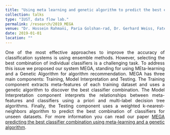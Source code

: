 ```yaml
---
title: "Using meta learning and genetic algorithm to predict the best ensemble of classifiers for a dataset"
collection: talks
type: "IUST, data flow lab."
permalink: /research/2019_MEGA
venue: "Dr. Hossein Rahmani, Paria Golshan-rad, Dr. Gerhard Weiss, Fatemeh Karimkhani"
date: 2019-01-01
location: ""
---
```

<p align="justify"> One of the most effective approaches to improve the accuracy
of classification systems is using ensemble methods. However, selecting the best combination
of individual classifiers is a challenging task. To address this issue we proposed our system MEGA, standing for using MEta-learning and a Genetic Algorithm for algorithm recommendation. MEGA has three main components: Training,
Model Interpretation and Testing. The Training component extracts meta-features of each training dataset and uses a genetic
algorithm to discover the best classifier combination. The Model Interpretation component interprets the relationships between
meta-features and classifiers using a priori and multi-label decision tree algorithms. Finally, the Testing component uses a
weighted k-nearest-neighbors algorithm to predict the best combination of classifiers for unseen datasets. For more information you can read our paper <a href="https://banafshehkarimian.github.io/publications/">MEGA predicting the best classifier combination using meta-learning and a genetic algorithm</a>. </p>
